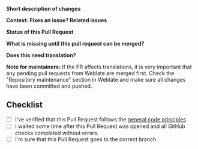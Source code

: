 <!-- Thank you for working on Jamulus and opening a Pull Request! Please fill in the following to make the review process straightforward -->

**Short description of changes**
<!-- Explain what your PR does -->

**Context: Fixes an issue? Related issues**
<!-- If this fixes an issue, please write Fixes: <issue number here>; if not, please give your PR a context (e.g. by linking an issue or pull request from the jamulus repository). -->

**Status of this Pull Request**
<!-- This might be edited by maintainers. -->
<!-- Proof of concept (not to be merged soon); Working implementation; ... -->

**What is missing until this pull request can be merged?**
<!-- Does it still need more testing; ... -->


**Does this need translation?**

<!-- Does your pull request need translation? If you type "YES", please open a pull request to the next-release branch, otherwise to release. Usually, Pull Requests to release are only for typos in a specific language or if you changed something for every language -->


**Note for maintainers:**
If the PR affects translations, it is very important that any pending pull requests from Weblate are merged first. Check the "Repository maintenance" section in Weblate and make sure all changes have been committed and pushed.


## Checklist
<!-- Please tick the check boxes when done by replacing the space by an x, e.g. [x]. -->
- [ ] I've verified that this Pull Request follows the [general code principles](https://github.com/jamulussoftware/jamulus/blob/main/CONTRIBUTING.md#jamulus-projectsource-code-general-principles)
- [ ] I waited some time after this Pull Request was opened and all GitHub checks completed without errors. <!-- GitHub doesn't run these checks for new contributors automatically. -->
- [ ] I'm sure that this Pull Request goes to the correct branch

